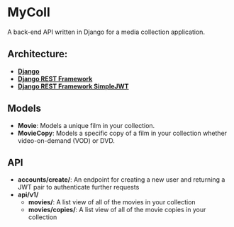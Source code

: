 # MyColl
A back-end API written in Django for a media collection application.

## Architecture:
- [**Django**](https://www.djangoproject.com/)
- [**Django REST Framework**](https://www.django-rest-framework.org/)
- [**Django REST Framework SimpleJWT**](https://github.com/davesque/django-rest-framework-simplejwt)

## Models
- **Movie**: Models a unique film in your collection.
- **MovieCopy**: Models a specific copy of a film in your collection whether video-on-demand (VOD) or DVD.

## API
- **accounts/create/**: An endpoint for creating a new user and returning a JWT pair to authenticate further requests
- **api/v1/**
  - **movies/**: A list view of all of the movies in your collection
  - **movies/copies/**: A list view of all of the movie copies in your collection